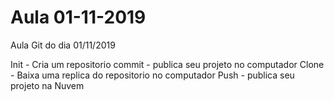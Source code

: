 # Aula 01-11-2019
Aula Git do dia 01/11/2019

Init - Cria um repositorio
commit - publica seu projeto no computador 
Clone - Baixa uma replica do repositorio no computador
Push -  publica seu projeto na Nuvem